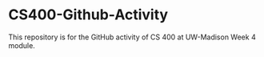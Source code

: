 # CS400-Github-Activity
This repository is for the GitHub activity of CS 400 at UW-Madison Week 4 module. 
